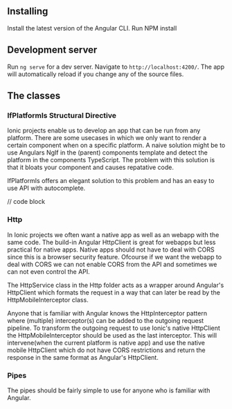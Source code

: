 ## Installing

Install the latest version of the Angular CLI.
Run NPM install

## Development server

Run `ng serve` for a dev server. Navigate to `http://localhost:4200/`. The app will automatically reload if you change any of the source files.

## The classes

### IfPlatformIs Structural Directive

Ionic projects enable us to develop an app that can be run from any platform.
There are some usecases in which we only want to render a certain component when on a specific platform.
A naive solution might be to use Angulars NgIf in the (parent) components template and detect the platform in the components TypeScript.
The problem with this solution is that it bloats your component and causes repatative code.

IfPlatformIs offers an elegant solution to this problem and has an easy to use API with autocomplete.

// code block

### Http

In Ionic projects we often want a native app as well as an webapp with the same code.
The build-in Angular HttpClient is great for webapps but less practical for native apps.
Native apps should not have to deal with CORS since this is a browser security feature.
Ofcourse if we want the webapp to deal with CORS we can not enable CORS from the API and sometimes we can not even control the API.

The HttpService class in the Http folder acts as a wrapper around Angular's HttpClient which formats the request in a way that can later be read by the HttpMobileInterceptor class.

Anyone that is familiar with Angular knows the HttpInterceptor pattern where (multiple) interceptor(s) can be added to the outgoing request pipeline.
To transform the outgoing request to use Ionic's native HttpClient the HttpMobileInterceptor should be used as the last interceptor.
This will intervene(when the current platform is native app) and use the native mobile HttpClient which do not have CORS restrictions and return the response in the same format as Angular's HttpClient.

### Pipes

The pipes should be fairly simple to use for anyone who is familiar with Angular.
